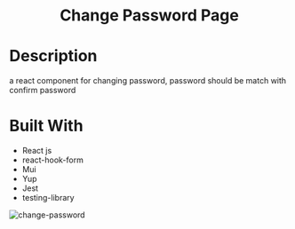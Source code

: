 <h1 align="center">Change Password Page</h1>

# Description

<p>a react component for changing password, password should be match with confirm password</p>

# Built With

<ul>
  <li>React js</li>
  <li>react-hook-form</li>
  <li>Mui</li>
  <li>Yup</li>
  <li>Jest</li>
  <li>testing-library</li>
  </ul>

![change-password](https://user-images.githubusercontent.com/59391352/167505579-f72bba9c-58df-46d0-9be4-1d495b01d149.jpg)
